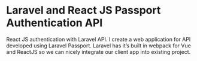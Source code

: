 # Laravel and React JS Passport Authentication API
React JS authentication with Laravel API. I create a web application for API developed using Laravel Passport. Laravel has it’s built in webpack for Vue and ReactJS so we can nicely integrate our client app into existing project.
